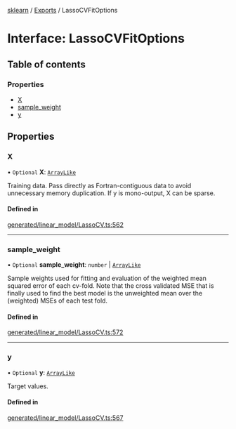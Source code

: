 [sklearn](../readme.md) / [Exports](../modules.md) / LassoCVFitOptions

# Interface: LassoCVFitOptions

## Table of contents

### Properties

- [X](LassoCVFitOptions.md#x)
- [sample\_weight](LassoCVFitOptions.md#sample_weight)
- [y](LassoCVFitOptions.md#y)

## Properties

### X

• `Optional` **X**: [`ArrayLike`](../modules.md#arraylike)

Training data. Pass directly as Fortran-contiguous data to avoid unnecessary memory duplication. If y is mono-output, X can be sparse.

#### Defined in

[generated/linear_model/LassoCV.ts:562](https://github.com/transitive-bullshit/scikit-learn-ts/blob/367336a/packages/sklearn/src/generated/linear_model/LassoCV.ts#L562)

___

### sample\_weight

• `Optional` **sample\_weight**: `number` \| [`ArrayLike`](../modules.md#arraylike)

Sample weights used for fitting and evaluation of the weighted mean squared error of each cv-fold. Note that the cross validated MSE that is finally used to find the best model is the unweighted mean over the (weighted) MSEs of each test fold.

#### Defined in

[generated/linear_model/LassoCV.ts:572](https://github.com/transitive-bullshit/scikit-learn-ts/blob/367336a/packages/sklearn/src/generated/linear_model/LassoCV.ts#L572)

___

### y

• `Optional` **y**: [`ArrayLike`](../modules.md#arraylike)

Target values.

#### Defined in

[generated/linear_model/LassoCV.ts:567](https://github.com/transitive-bullshit/scikit-learn-ts/blob/367336a/packages/sklearn/src/generated/linear_model/LassoCV.ts#L567)
